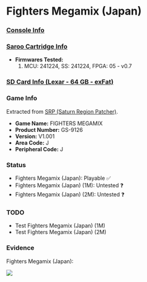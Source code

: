 # Fighters Megamix (Japan)

### [Console Info](../../../../../Info/Consoles/VA13/README.md)

### [Saroo Cartridge Info](../../../../../Info/Cartridges/GuangzhouSanStarOnlineShop/1.6/README.md)

- <b>Firmwares Tested:</b>
  1. MCU: 241224, SS: 241224, FPGA: 05 - v0.7

### [SD Card Info (Lexar - 64 GB - exFat)](../../../../../Info/SdCards/Lexar/64GB/exfat/README.md)

### Game Info

Extracted from [SRP (Saturn Region Patcher)](https://segaxtreme.net/resources/saturn-region-patcher.81/download).

- <b>Game Name:</b> FIGHTERS MEGAMIX
- <b>Product Number:</b> GS-9126
- <b>Version:</b> V1.001
- <b>Area Code:</b> J
- <b>Peripheral Code:</b> J

### Status

- Fighters Megamix (Japan): Playable :white_check_mark:
- Fighters Megamix (Japan) (1M): Untested :question:
- Fighters Megamix (Japan) (2M): Untested :question:

### TODO

- Test Fighters Megamix (Japan) (1M)
- Test Fighters Megamix (Japan) (2M)

### Evidence

Fighters Megamix (Japan):

[![](https://img.youtube.com/vi/r74RNTLgXPE/0.jpg)](https://www.youtube.com/watch?v=r74RNTLgXPE)
